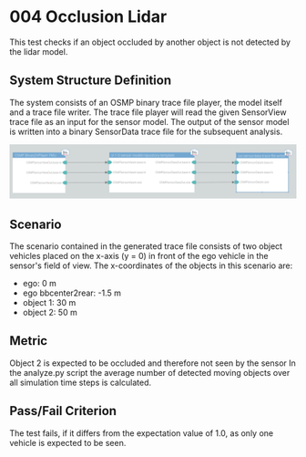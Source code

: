 # 004 Occlusion Lidar

This test checks if an object occluded by another object is not detected by the lidar model.

## System Structure Definition

The system consists of an OSMP binary trace file player, the model itself and a trace file writer.
The trace file player will read the given SensorView trace file as an input for the sensor model.
The output of the sensor model is written into a binary SensorData trace file for the subsequent analysis.

<img alt="System Structure" src="system_structure.png" width="600">

## Scenario

The scenario contained in the generated trace file consists of two object vehicles placed on the x-axis (y = 0) in front of the ego vehicle in the sensor's field of view.
The x-coordinates of the objects in this scenario are:

- ego: 0 m
- ego bbcenter2rear: -1.5 m
- object 1: 30 m
- object 2: 50 m

## Metric

Object 2 is expected to be occluded and therefore not seen by the sensor
In the analyze.py script the average number of detected moving objects over all simulation time steps is calculated.

## Pass/Fail Criterion

The test fails, if it differs from the expectation value of 1.0, as only one vehicle is expected to be seen.
